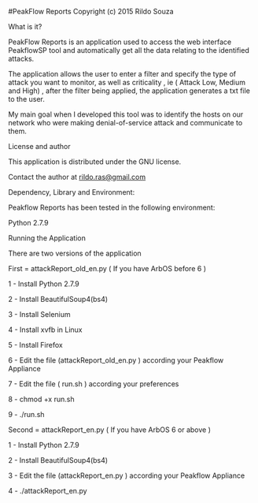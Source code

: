 #PeakFlow Reports
Copyright (c) 2015 Rildo Souza

What is it?

PeakFlow Reports is an application used to access the web interface PeakflowSP tool and automatically get all the data relating to the identified attacks.

The application allows the user to enter a filter and specify the type of attack you want to monitor, as well as criticality , ie ( Attack Low, Medium and High) , after the filter being applied, the application generates a txt file to the user.

My main goal when I developed this tool was to identify the hosts on our network who were making denial-of-service attack and communicate to them.


License and author

This application is distributed under the GNU license.


Contact the author at rildo.ras@gmail.com


Dependency, Library and Environment:

Peakflow Reports has been tested in the following environment:

Python 2.7.9


Running the Application

There are two versions of the application

First =  attackReport_old_en.py ( If you have ArbOS before 6 )

1 - Install Python 2.7.9

2 - Install BeautifulSoup4(bs4)

3 - Install  Selenium

4 - Install xvfb in Linux

5 - Install Firefox

6 - Edit the file (attackReport_old_en.py ) according your Peakflow Appliance

7 - Edit the file ( run.sh ) according your preferences

8 - chmod +x run.sh

9 - ./run.sh


Second = attackReport_en.py ( If you have ArbOS 6 or above ) 


1 - Install Python 2.7.9

2 - Install BeautifulSoup4(bs4)

3 - Edit the file (attackReport_en.py ) according your Peakflow Appliance

4 - ./attackReport_en.py
